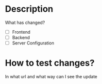 # Description

What has changed?

- [ ] Frontend
- [ ] Backend
- [ ] Server Configuration

# How to test changes?

In what url and what way can I see the update
